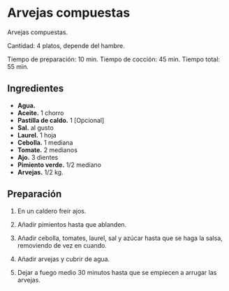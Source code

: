# Arvejas compuestas

Arvejas compuestas.

Cantidad: 4 platos, depende del hambre.

Tiempo de preparación: 10 min.
Tiempo de cocción: 45 min.
Tiempo total: 55 min.

## Ingredientes

- **Agua.**
- **Aceite.** 1 chorro
- **Pastilla de caldo.** 1 [Opcional]
- **Sal.** al gusto
- **Laurel.** 1 hoja
- **Cebolla.** 1 mediana
- **Tomate.** 2 medianos
- **Ajo.** 3 dientes
- **Pimiento verde.** 1/2 mediano
- **Arvejas.** 1/2 kg.


## Preparación

1. En un caldero freír ajos.

2. Añadir pimientos hasta que ablanden.

3. Añadir cebolla, tomates, laurel, sal y azúcar hasta que se haga la salsa, removiendo de vez en cuando.

4. Añadir arvejas y cubrir de agua.

5. Dejar a fuego medio 30 minutos hasta que se empiecen a arrugar las arvejas.
